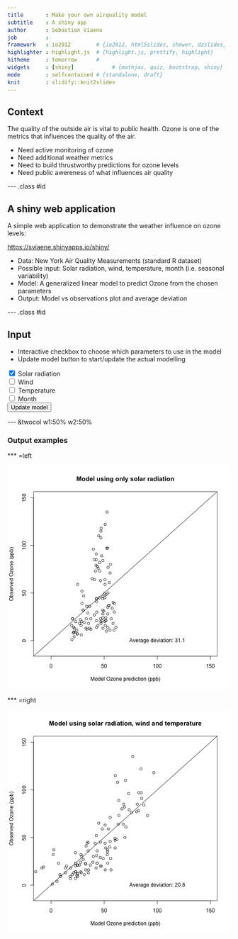 ```yaml
---
title       : Make your own airquality model    
subtitle    : A shiny app
author      : Sebastien Viaene
job         : 
framework   : io2012        # {io2012, html5slides, shower, dzslides, ...}
highlighter : highlight.js  # {highlight.js, prettify, highlight}
hitheme     : tomorrow      # 
widgets     : [shiny]            # {mathjax, quiz, bootstrap, shiny}
mode        : selfcontained # {standalone, draft}
knit        : slidify::knit2slides
---
```


## Context

The quality of the outside air is vital to public health. Ozone is one of the metrics that influences the quality of the air.

- Need active monitoring of ozone
- Need additional weather metrics
- Need to build thrustworthy predictions for ozone levels
- Need public awereness of what influences air quality

--- .class #id 

## A shiny web application

A simple web application to demonstrate the weather influence on ozone levels:

https://sviaene.shinyapps.io/shiny/

- Data: New York Air Quality Measurements (standard R dataset)
- Possible input: Solar radiation, wind, temperature, month (i.e. seasonal variability)
- Model: A generalized linear model to predict Ozone from the chosen parameters
- Output: Model vs observations plot and average deviation

--- .class #id 

## Input

- Interactive checkbox to choose which parameters to use in the model
- Update model button to start/update the actual modelling

<div class="row-fluid">
  <div class="col-sm-4">
    <form class="well">
      <div class="form-group shiny-input-container">
        <div class="checkbox">
          <label>
            <input id="Solar.R" type="checkbox" checked="checked"/>
            <span>Solar radiation</span>
          </label>
        </div>
      </div>
      <div class="form-group shiny-input-container">
        <div class="checkbox">
          <label>
            <input id="Wind" type="checkbox"/>
            <span>Wind</span>
          </label>
        </div>
      </div>
      <div class="form-group shiny-input-container">
        <div class="checkbox">
          <label>
            <input id="Temp" type="checkbox"/>
            <span>Temperature</span>
          </label>
        </div>
      </div>
      <div class="form-group shiny-input-container">
        <div class="checkbox">
          <label>
            <input id="Month" type="checkbox"/>
            <span>Month</span>
          </label>
        </div>
      </div>
      <button id="update" type="button" class="btn btn-default action-button">Update model</button>
    </form>
  </div>
  <div class="col-sm-8"></div>
</div>

--- &twocol w1:50% w2:50%
### Output examples
*** =left

![plot of chunk unnamed-chunk-2](assets/fig/unnamed-chunk-2-1.png)

*** =right

![plot of chunk unnamed-chunk-3](assets/fig/unnamed-chunk-3-1.png)






